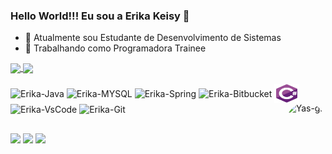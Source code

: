 ### Hello World!!! Eu sou a Erika Keisy  👋

- 🔭 Atualmente sou Estudante de Desenvolvimento de Sistemas
- 🌱 Trabalhando como Programadora Trainee


<a href = "https://github.com/Erikakeisy">
  <img align = "center" width="420" src ="https://github-readme-stats.vercel.app/api?username=erikakeisy&show_icons=true&theme=cobalt&include_all_commits=true&count_private=true"/>
</a>
<a href = "https://github.com/yasminwz/github-readme-stats">
    <img align = "center" width="430" src ="https://github-readme-stats.vercel.app/api/top-langs/?username=erikakeisy&layout=compact&langs_count=7&theme=cobalt&show_icons=true&include_all_commits=true"/>
</a>
  <div style="display: inline_block"><br>
  <img align="center" alt="Erika-Java" height="30" width="40" src="https://cdn.jsdelivr.net/gh/devicons/devicon/icons/java/java-original-wordmark.svg" />
  <img align="center" alt="Erika-MYSQL" height="30" width="40" src="https://cdn.jsdelivr.net/gh/devicons/devicon/icons/mysql/mysql-plain.svg" />
  <img align="center" alt="Erika-Spring" height="30" width="40" src="https://cdn.jsdelivr.net/gh/devicons/devicon/icons/spring/spring-original-wordmark.svg" />
  <img align="center" alt="Erika-Bitbucket" height="30" width="40" src="https://cdn.jsdelivr.net/gh/devicons/devicon/icons/bitbucket/bitbucket-original-wordmark.svg" />
  <img align="center" alt="Erika-Csharp" height="30" width="40" src="https://raw.githubusercontent.com/devicons/devicon/master/icons/csharp/csharp-original.svg">
  <img align="center" alt="Erika-VsCode" height="30" width="40" src="https://cdn.jsdelivr.net/gh/devicons/devicon/icons/vscode/vscode-original.svg" />
  <img align="center" alt="Erika-Git" height="30" width="40" src="https://cdn.jsdelivr.net/gh/devicons/devicon/icons/github/github-original.svg"/>
  <img align="right" alt="Yas-gif" height="150" style="border-radius:50px;"               src="https://cdn.discordapp.com/attachments/424732414414422020/900473640041193532/MicrosoftTeams-image_3.png">
  </div>
  
  ##
 
  <div> 
  <a href="https://instagram.com/erikakeisyy" target="_blank"><img src="https://img.shields.io/badge/-Instagram-%23E4405F?style=for-the-badge&logo=instagram&logoColor=white"       target="_blank"></a>
  <a href = "mailto:erikakkeisy03@gmail.com"><img src="https://img.shields.io/badge/-Gmail-%23333?style=for-the-badge&logo=gmail&logoColor=white" target="_blank"></a>
  <a href="https://www.linkedin.com/in/erika-keisy-3b091a209/" target="_blank"><img src="https://img.shields.io/badge/-LinkedIn-%230077B5?style=for-the- badge&logo=linkedin&logoColor=white" target="_blank"></a> 



  


